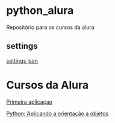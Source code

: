 # python_alura
Repositório para os cursos da alura

##  settings 
[settings json](https://github.com/luizomf/cursopython2023/blob/main/.vscode/settings.json)

# Cursos da Alura

[Primeira aplicaçao](https://cursos.alura.com.br/course/python-crie-sua-primeira-aplicacao)

[Python: Aplicando a orientação a objetos](https://cursos.alura.com.br/course/python-aplicando-orientacao-objetos)